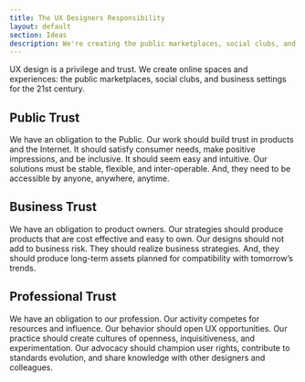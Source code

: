 ```yaml
---
title: The UX Designers Responsibility
layout: default
section: Ideas
description: We're creating the public marketplaces, social clubs, and business settings for the 21st century.
---
```


UX design is a privilege and trust. We create online spaces and experiences: the public marketplaces, social clubs, and business settings for the 21st century.

## Public Trust
We have an obligation to the Public. Our work should build trust in products and the Internet. It should satisfy consumer needs, make positive impressions, and be inclusive. It should seem easy and intuitive. Our solutions must be stable, flexible, and inter-operable. And, they need to be accessible by anyone, anywhere, anytime.

## Business Trust

We have an obligation to product owners. Our strategies should produce products that are cost effective and easy to own. Our designs should not add to business risk. They should realize business strategies. And, they should produce long-term assets planned for compatibility with tomorrow’s trends.

## Professional Trust

We have an obligation to our profession. Our activity competes for resources and influence. Our behavior should open UX opportunities. Our practice should create cultures of openness, inquisitiveness, and experimentation. Our advocacy should champion user rights, contribute to standards evolution, and share knowledge with other designers and colleagues.

<!--
<article class="blog">
<header> <a class="breadcrumb" href="index.html">Ideas</a>
    <h1> The UX Designer&apos;s Responsibility </h1>
</header>
<p>UX design is a privilege and trust. We create online spaces and experiences: the public marketplaces,
    social clubs, and business settings for the 21st century.</p>
<h2>Public Trust</h2>
<p>We have an obligation to the Public. Our work should build trust in products and the Internet. It should
    satisfy consumer needs, make positive impressions, and be inclusive. It should seem easy and intuitive.
    Our solutions must be stable, flexible, and inter-operable. And, they need to be accessible by anyone,
    anywhere, anytime.</p>
<h2>Business Trust</h2>
<p>We have an obligation to product owners. Our strategies should produce products that are cost effective
    and easy to own. Our designs should not add to business risk. They should realize business strategies.
    And, they should produce long-term assets planned for compatibility with tomorrow’s trends.</p>
<h2>Professional Trust</h2>
<p>We have an obligation to our profession. Our activity competes for resources and influence. Our behavior
    should open UX opportunities. Our practice should create cultures of openness, inquisitiveness, and
    experimentation. Our advocacy should champion user rights, contribute to standards evolution, and share
    knowledge with other designers and colleagues.</p>
</article>
-->